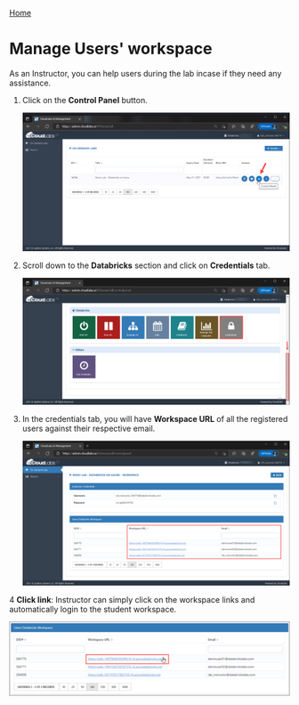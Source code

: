 [Home](./../README.md)

# Manage Users' workspace

As an Instructor, you can help users during the lab incase if they need any assistance. 

1. Click on the **Control Panel** button.

   ![](media/image21.png) 

2. Scroll down to the **Databricks** section and click on **Credentials** tab.

   ![](media/image22.png) 

3. In the credentials tab, you will have **Workspace URL** of all the registered users against their respective email.

   ![](media/image23.png) 

4 **Click link**: Instructor can simply click on the workspace links and automatically login to the student workspace.

   ![](media/image24.png) 




